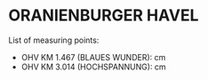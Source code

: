 # ORANIENBURGER HAVEL

List of measuring points:

* OHV KM 1.467 (BLAUES WUNDER): <Value topic="rivers/pegel-online/OHV/OHv km 1.467 (Blaues Wunder)/measurementValue"/> cm
* OHV KM 3.014 (HOCHSPANNUNG): <Value topic="rivers/pegel-online/OHV/OHV KM 3.014 (HOCHSPANNUNG)/measurementValue"/> cm

